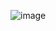 ![image](https://user-images.githubusercontent.com/58387103/155298023-0eec71a6-c71f-416b-8d5f-82ec63471541.png)
